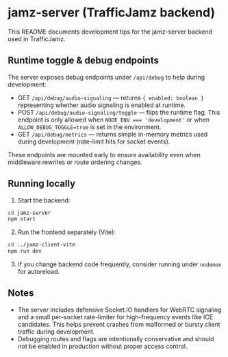 # jamz-server (TrafficJamz backend)

This README documents development tips for the jamz-server backend used in TrafficJamz.

## Runtime toggle & debug endpoints

The server exposes debug endpoints under `/api/debug` to help during development:

- GET `/api/debug/audio-signaling` — returns `{ enabled: boolean }` representing whether audio signaling is enabled at runtime.
- POST `/api/debug/audio-signaling/toggle` — flips the runtime flag. This endpoint is only allowed when `NODE_ENV === 'development'` or when `ALLOW_DEBUG_TOGGLE=true` is set in the environment.
- GET `/api/debug/metrics` — returns simple in-memory metrics used during development (rate-limit hits for socket events).

These endpoints are mounted early to ensure availability even when middleware rewrites or route ordering changes.

## Running locally

1. Start the backend:

```bash
cd jamz-server
npm start
```

2. Run the frontend separately (Vite):

```bash
cd ../jamz-client-vite
npm run dev
```

3. If you change backend code frequently, consider running under `nodemon` for autoreload.

## Notes

- The server includes defensive Socket.IO handlers for WebRTC signaling and a small per-socket rate-limiter for high-frequency events like ICE candidates. This helps prevent crashes from malformed or bursty client traffic during development.
- Debugging routes and flags are intentionally conservative and should not be enabled in production without proper access control.
